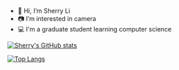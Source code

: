 - 👋 Hi, I’m Sherry Li
- 📷 I’m interested in camera
- 💻 I'm a graduate student learning computer science

[![Sherry's GitHub stats](https://github-readme-stats.vercel.app/api?username=sherry-li&theme=vue-dark&show_icons=true)](https://github.com/sherry-lxy/github-readme-stats)

[![Top Langs](https://github-readme-stats.vercel.app/api/top-langs/?username=sherry-lxy&theme=vue-dark&show_icons=true&layout=compact)](https://github.com/sherry-lxy/github-readme-stats)


<!---
sherry-lxy/sherry-lxy is a ✨ special ✨ repository because its `README.md` (this file) appears on your GitHub profile.
You can click the Preview link to take a look at your changes.
--->
